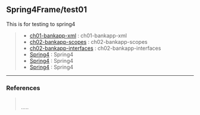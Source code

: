 ## Spring4Frame/test01
This is for testing to spring4

> - [ch01-bankapp-xml](https://github.com/grtlinux/Spring4Frame/tree/master/test01/ch01-bankapp-xml "ch01-bankapp-xml") : ch01-bankapp-xml  
> - [ch02-bankapp-scopes](https://github.com/grtlinux/Spring4Frame/tree/master/test01/ch02-bankapp-scopes "ch02-bankapp-scopes") : ch02-bankapp-scopes  
> - [ch02-bankapp-interfaces](https://github.com/grtlinux/Spring4Frame/tree/master/test01/ch02-bankapp-interfaces "ch02-bankapp-interfaces") : ch02-bankapp-interfaces  
> - [Spring4](spring4 "Spring4") : Spring4  
> - [Spring4](spring4 "Spring4") : Spring4  
> - [Spring4](spring4 "Spring4") : Spring4  


-----
### References
> []("")  
.....
